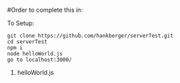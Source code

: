 #Order to complete this in:

To Setup:
```
git clone https://github.com/hankberger/serverTest.git
cd serverTest  
npm i
node helloWorld.js
go to localhost:3000/
```

1. helloWorld.js